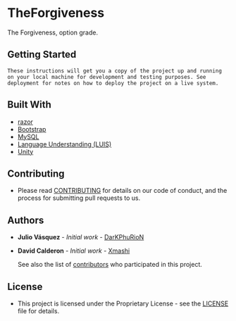# TheForgiveness
The Forgiveness, option grade.

## Getting Started

	These instructions will get you a copy of the project up and running on your local machine for development and testing purposes. See deployment for notes on how to deploy the project on a live system.


## Built With
* [razor](https://msdn.microsoft.com/en-us/magazine/mt845651.aspx)  
* [Bootstrap](https://getbootstrap.com/)
* [MySQL](https://www.mysql.com/)
* [Language Understanding (LUIS)](https://azure.microsoft.com/es-es/services/cognitive-services/language-understanding-intelligent-service/)
* [Unity](https://unity.com/es)

## Contributing

*	Please read [CONTRIBUTING](https://github.com/DarKPhuRioN/TheForgiveness/CONTRIBUTING.md) for details on our code of conduct, and the process for submitting pull requests to us.

## Authors

* **Julio Vásquez** - *Initial work* - [DarKPhuRioN](https://github.com/DarKPhuRioN)
* **David Calderon** - *Initial work* - [Xmashi](https://github.com/xmashi)

	See also the list of [contributors](https://github.com/your/project/contributors) who participated in this project.

## License

*	This project is licensed under the Proprietary License - see the [LICENSE](LICENSE.md) file for details.
